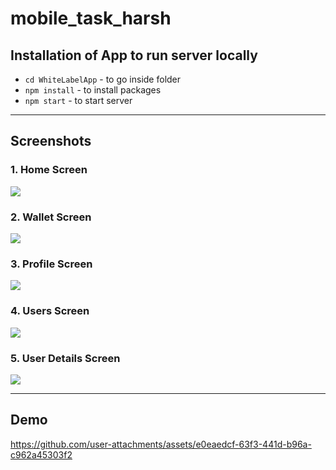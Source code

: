# mobile_task_harsh

## Installation of App to run server locally

- <code>cd WhiteLabelApp</code> - to go inside folder
- <code>npm install</code> - to install packages
- <code>npm start</code> - to start server

---

## Screenshots

### 1. Home Screen

<img src='./Assets/Homepage.jpg' />

### 2. Wallet Screen

<img src='./Assets/Walletpage.jpg' />

### 3. Profile Screen

<img src='./Assets/Profilepage.jpg' />

### 4. Users Screen

<img src='./Assets/userspage.jpg' />

### 5. User Details Screen

<img src='./Assets/userdetailspage.jpg' />

---

## Demo

https://github.com/user-attachments/assets/e0eaedcf-63f3-441d-b96a-c962a45303f2

